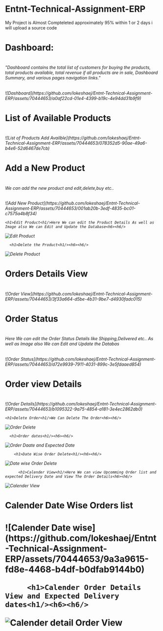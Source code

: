 # Entnt-Technical-Assignment-ERP
My Project is Almost Compteleted approximately 95% within 1 or 2 days i will upload  a source code
<h1>Dashboard:<h1/><h6>
"Dashboard contains the total list of customers for buying the products, total products available, total revenue if all products are in sale, Dashboard Summary, and various pages navigation links."<h6/>
![Dashboard](https://github.com/lokeshaej/Entnt-Technical-Assignment-ERP/assets/70444653/a0af22cd-01e4-4399-b19c-4e94dd31b9f9)
<h1>List of Available Products<h1/><h6><h6/>
  ![List of Products Add Availble](https://github.com/lokeshaej/Entnt-Technical-Assignment-ERP/assets/70444653/078352d5-90ae-49a6-b4e6-52d6467de7cb)
  <h1>Add a New Product<h1/><h6>We can add the new product and edit,delete,buy etc..<h6/>
  ![Add New Product](https://github.com/lokeshaej/Entnt-Technical-Assignment-ERP/assets/70444653/001ab20b-3edf-4835-bc01-c7575a4b8f34)
   
    <h1>Edit Product<h1/>Here We can edit the Product Details As well as Image also We can Edit and Update the Database<h6><h6/>
  ![Edit Product](https://github.com/lokeshaej/Entnt-Technical-Assignment-ERP/assets/70444653/76362dca-5237-4604-8d51-4ad2e4ec227c)
    
      <h1>Delete the Product<h1/><h6><h6/>
  ![Delete Product](https://github.com/lokeshaej/Entnt-Technical-Assignment-ERP/assets/70444653/2de53ade-4135-432b-910c-a0dd266af534)
 
  
  <h1>Orders Details View<h1/><h6><h6/>
![Order View](https://github.com/lokeshaej/Entnt-Technical-Assignment-ERP/assets/70444653/3f33a664-d5be-4b31-9be7-d4930fadc015)
    
<h1>Order Status<h1/><h6>Here We can edit the Order Status Details like Shipping,Delivered etc.. As well as Image also We can Edit and Update the Databas<h6/>
![Order Status](https://github.com/lokeshaej/Entnt-Technical-Assignment-ERP/assets/70444653/d72e9939-7911-4031-899c-3e5fdaaed854)
 
  <h1>Order view Details<h1/><h6><h6/>
![Order Details](https://github.com/lokeshaej/Entnt-Technical-Assignment-ERP/assets/70444653/b1095322-9a75-4854-a181-3e4ec2862db0)
  
    <h1>Delete Order<h1/>We Can Delete The Order<h6><h6/>
![Order Delete](https://github.com/lokeshaej/Entnt-Technical-Assignment-ERP/assets/70444653/1405704c-1d3d-4384-b93b-fd4ba03a9d5d)
   
      <h1>Order dates<h1/><h6><h6/>
![Order Daate and Expected Date](https://github.com/lokeshaej/Entnt-Technical-Assignment-ERP/assets/70444653/15898153-9b6e-4650-bab1-7d7f68a78fec)
       
        <h1>Date Wise Order Delete<h1/><h6><h6/>
![Date wise Order Delete](https://github.com/lokeshaej/Entnt-Technical-Assignment-ERP/assets/70444653/ba5683b0-09d2-4136-9a5f-e4514a0718c0)

        
          <h1>Calender View<h1/>Here We can view Upcomming Order list and expected Delivery Date and View The Order Details<h6><h6/>
![Calender View](https://github.com/lokeshaej/Entnt-Technical-Assignment-ERP/assets/70444653/a3efc986-160a-4199-b467-29a19f419c12)
<h1>Calender Date Wise Orders list<h1>
![Calender Date wise](https://github.com/lokeshaej/Entnt-Technical-Assignment-ERP/assets/70444653/9a3a9615-fd8e-4468-b4df-b0dfab9144b0)
          
         <h1>Calender Order Details View and Expected Delivery dates<h1/><h6><h6/>
![Calender detail Order View](https://github.com/lokeshaej/Entnt-Technical-Assignment-ERP/assets/70444653/957b4c48-d78a-40ae-8428-0c045ecc6532)   

